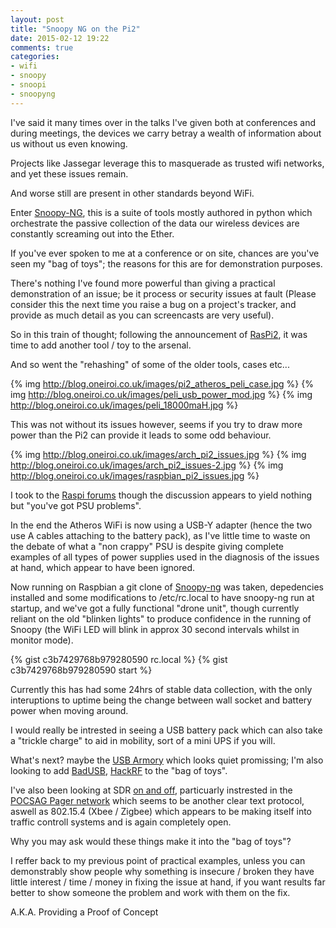 ```yaml
---
layout: post
title: "Snoopy NG on the Pi2"
date: 2015-02-12 19:22
comments: true
categories:
- wifi
- snoopy
- snoopi
- snoopyng
---
```


I've said it many times over in the talks I've given both at conferences and during meetings, the devices we carry betray a wealth of information about us without us even knowing.

Projects like Jassegar leverage this to masquerade as trusted wifi networks, and yet these issues remain.

And worse still are present in other standards beyond WiFi.

Enter [Snoopy-NG](http://www.sensepost.com/blog/11042.html), this is a suite of tools mostly authored in python which orchestrate the passive collection of the data our wireless devices are constantly screaming out into the Ether.

If you've ever spoken to me at a conference or on site, chances are you've seen my "bag of toys"; the reasons for this are for demonstration purposes.

There's nothing I've found more powerful than giving a practical demonstration of an issue; be it process or security issues at fault (Please consider this the next time you raise a bug on a project's tracker, and provide as much detail as you can screencasts are very useful).

So in this train of thought; following the announcement of [RasPi2](http://www.raspberrypi.org/products/raspberry-pi-2-model-b/), it was time to add another tool / toy to the arsenal.

And so went the "rehashing" of some of the older tools, cases etc...

{% img http://blog.oneiroi.co.uk/images/pi2_atheros_peli_case.jpg %}
{% img http://blog.oneiroi.co.uk/images/peli_usb_power_mod.jpg %}
{% img http://blog.oneiroi.co.uk/images/peli_18000maH.jpg %}


This was not without its issues however, seems if you try to draw more power than the Pi2 can provide it leads to some odd behaviour.

{% img http://blog.oneiroi.co.uk/images/arch_pi2_issues.jpg %}
{% img http://blog.oneiroi.co.uk/images/arch_pi2_issues-2.jpg %}
{% img http://blog.oneiroi.co.uk/images/raspbian_pi2_issues.jpg %}

I took to the [Raspi forums](http://www.raspberrypi.org/forums/viewtopic.php?f=28&t=99530) though the discussion appears to yield nothing but "you've got PSU problems".

In the end the Atheros WiFi is now using a USB-Y adapter (hence the two use A cables attaching to the battery pack), as I've little time to waste on the debate of what a "non crappy" PSU is despite giving complete examples of all types of power supplies used in the diagnosis of the issues at hand, which appear to have been ignored.

Now running on Raspbian a git clone of [Snoopy-ng](https://github.com/sensepost/snoopy-ng) was taken, depedencies installed and some modifications to /etc/rc.local to have snoopy-ng run at startup, and we've got a fully functional "drone unit", though currently reliant on the old "blinken lights" to produce confidence in the running of Snoopy (the WiFi LED will blink in approx 30 second intervals whilst in monitor mode).

{% gist c3b7429768b979280590 rc.local %}
{% gist c3b7429768b979280590 start %}

Currently this has had some 24hrs of stable data collection, with the only interuptions to uptime being the change between wall socket and battery power when moving around.

I would really be intrested in seeing a USB battery pack which can also take a "trickle charge" to aid in mobility, sort of a mini UPS if you will.

What's next? maybe the [USB Armory](https://www.crowdsupply.com/inverse-path/usb-armory) which looks quiet promissing; I'm also looking to add [BadUSB](https://github.com/adamcaudill/Psychson), [HackRF](https://greatscottgadgets.com/hackrf/) to the "bag of toys".

I've also been looking at SDR [on and off](https://twitter.com/icleus/status/529585357437014018), particuarly instrested in the [POCSAG Pager network](http://en.wikipedia.org/wiki/POCSAG) which seems to be another clear text protocol, aswell as 802.15.4 (Xbee / Zigbee) which appears to be making itself into traffic controll systems and is again completely open.

Why you may ask would these things make it into the "bag of toys"?

I reffer back to my previous point of practical examples, unless you can demonstrably show people why something is insecure / broken they have little interest / time / money in fixing the issue at hand, if you want results far better to show someone the problem and work with them on the fix.

A.K.A. Providing a Proof of Concept



